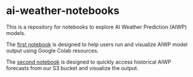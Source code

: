 # ai-weather-notebooks

This is a repository for notebooks to explore AI Weather Prediction (AIWP) models.

The [first notebook](https://colab.research.google.com/github/jacob-t-radford/ai-weather-notebooks/blob/main/Running_AIWP.ipynb) is designed to help users run and visualize AIWP model output using Google Colab resources.

The [second notebook]() is designed to quickly access historical AIWP forecasts from our S3 bucket and visualize the output.
